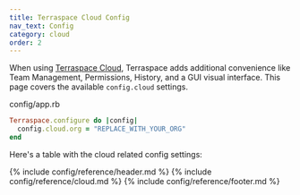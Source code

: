 ```yaml
---
title: Terraspace Cloud Config
nav_text: Config
category: cloud
order: 2
---
```


When using [Terraspace Cloud](https://app.terraspace.cloud/), Terraspace adds additional convenience like Team Management, Permissions, History, and a GUI visual interface. This page covers the available `config.cloud` settings.

config/app.rb

```ruby
Terraspace.configure do |config|
  config.cloud.org = "REPLACE_WITH_YOUR_ORG"
end
```

Here's a table with the cloud related config settings:

{% include config/reference/header.md %}
{% include config/reference/cloud.md %}
{% include config/reference/footer.md %}
